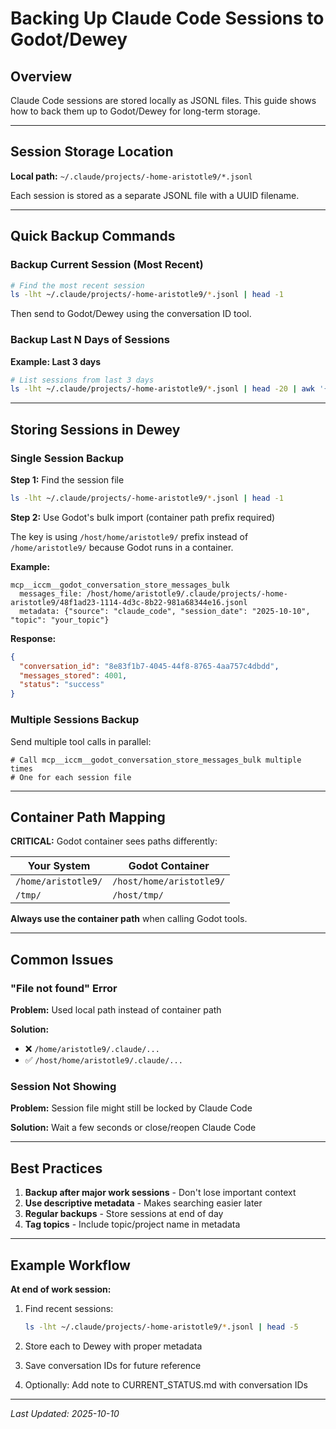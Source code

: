 # Backing Up Claude Code Sessions to Godot/Dewey

## Overview
Claude Code sessions are stored locally as JSONL files. This guide shows how to back them up to Godot/Dewey for long-term storage.

---

## Session Storage Location

**Local path:** `~/.claude/projects/-home-aristotle9/*.jsonl`

Each session is stored as a separate JSONL file with a UUID filename.

---

## Quick Backup Commands

### Backup Current Session (Most Recent)
```bash
# Find the most recent session
ls -lht ~/.claude/projects/-home-aristotle9/*.jsonl | head -1
```

Then send to Godot/Dewey using the conversation ID tool.

### Backup Last N Days of Sessions

**Example: Last 3 days**
```bash
# List sessions from last 3 days
ls -lht ~/.claude/projects/-home-aristotle9/*.jsonl | head -20 | awk '{print $NF, $6, $7}'
```

---

## Storing Sessions in Dewey

### Single Session Backup

**Step 1:** Find the session file
```bash
ls -lht ~/.claude/projects/-home-aristotle9/*.jsonl | head -1
```

**Step 2:** Use Godot's bulk import (container path prefix required)

The key is using `/host/home/aristotle9/` prefix instead of `/home/aristotle9/` because Godot runs in a container.

**Example:**
```
mcp__iccm__godot_conversation_store_messages_bulk
  messages_file: /host/home/aristotle9/.claude/projects/-home-aristotle9/48f1ad23-1114-4d3c-8b22-981a68344e16.jsonl
  metadata: {"source": "claude_code", "session_date": "2025-10-10", "topic": "your_topic"}
```

**Response:**
```json
{
  "conversation_id": "8e83f1b7-4045-44f8-8765-4aa757c4dbdd",
  "messages_stored": 4001,
  "status": "success"
}
```

### Multiple Sessions Backup

Send multiple tool calls in parallel:

```
# Call mcp__iccm__godot_conversation_store_messages_bulk multiple times
# One for each session file
```

---

## Container Path Mapping

**CRITICAL:** Godot container sees paths differently:

| Your System | Godot Container |
|-------------|-----------------|
| `/home/aristotle9/` | `/host/home/aristotle9/` |
| `/tmp/` | `/host/tmp/` |

**Always use the container path** when calling Godot tools.

---

## Common Issues

### "File not found" Error
**Problem:** Used local path instead of container path

**Solution:**
- ❌ `/home/aristotle9/.claude/...`
- ✅ `/host/home/aristotle9/.claude/...`

### Session Not Showing
**Problem:** Session file might still be locked by Claude Code

**Solution:** Wait a few seconds or close/reopen Claude Code

---

## Best Practices

1. **Backup after major work sessions** - Don't lose important context
2. **Use descriptive metadata** - Makes searching easier later
3. **Regular backups** - Store sessions at end of day
4. **Tag topics** - Include topic/project name in metadata

---

## Example Workflow

**At end of work session:**

1. Find recent sessions:
   ```bash
   ls -lht ~/.claude/projects/-home-aristotle9/*.jsonl | head -5
   ```

2. Store each to Dewey with proper metadata
3. Save conversation IDs for future reference
4. Optionally: Add note to CURRENT_STATUS.md with conversation IDs

---

*Last Updated: 2025-10-10*
